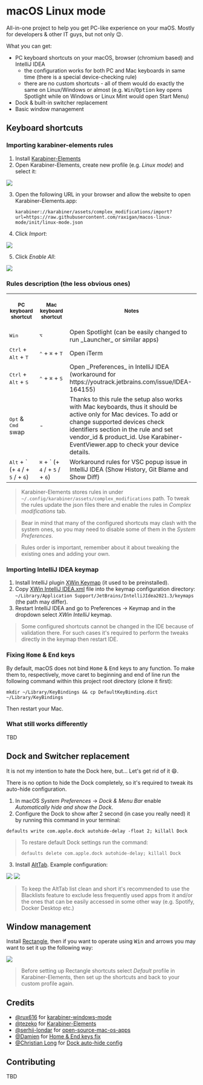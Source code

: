 # macOS Linux mode

All-in-one project to help you get PC-like experience on your maOS. Mostly for developers & other IT guys, but not only
😉.

What you can get:
- PC keyboard shortcuts on your macOS, browser (chromium based) and IntelliJ IDEA
    - the configuration works for both PC and Mac keyboards in same time (there is a special device-checking rule)
    - there are no custom shortcuts - all of them would do exactly the same on Linux/Windows or almost (e.g. <kbd>
      Win</kbd>/<kbd>Option</kbd> key opens Spotlight while on Windows or Linux Mint would open Start Menu)
- Dock & built-in switcher replacement
- Basic window management

## Keyboard shortcuts

### Importing karabiner-elements rules

1. Install [Karabiner-Elements](https://karabiner-elements.pqrs.org/)
2. Open Karabiner-Elements, create new profile (e.g. _Linux mode_) and select it:
<img src="./resources/karabiner-new-profile.png"/>

3. Open the following URL in your browser and allow the website to open Karabiner-Elements.app:

     ```
     karabiner://karabiner/assets/complex_modifications/import?url=https://raw.githubusercontent.com/raxigan/macos-linux-mode/init/linux-mode.json
     ```

4. Click _Import_:
<img src="./resources/karabiner-import.png"/>

5. Click _Enable All_:
<img src="./resources/karabiner-enable-all.png"/>

### Rules description (the less obvious ones)


<table>
<tr>
<th align="center">
<img width="1000" height="1">
<p>
<small>
PC keyboard shortcut
</small>
</p>
</th>
<th align="center">
<img width="1000" height="1">
<p>
<small>
Mac keyboard shortcut
</small>
</p>
</th>
<th align="center">
<img height="1">
<p>
<small>
Notes
</small>
</p>
</th>
</tr>


<tr>
<td>
<kbd>Win</kbd>
</td>
<td>
<kbd>⌥</kbd>
</td>
<td>
Open Spotlight (can be easily changed to run _Launcher_ or similar apps)
</td>
</tr>


<tr>
<td>
<kbd>Ctrl</kbd> + <kbd>Alt</kbd> + <kbd>T</kbd>
</td>
<td>
<kbd>⌃</kbd> + <kbd>⌘</kbd> + <kbd>T</kbd>
</td>
<td>
Open iTerm
</td>
</tr>


<tr>
<td>
<kbd>Ctrl</kbd> + <kbd>Alt</kbd> + <kbd>S</kbd>
</td>
<td>
<kbd>⌃</kbd> + <kbd>⌘</kbd> + <kbd>S</kbd>
</td>
<td>
Open _Preferences_ in IntelliJ IDEA (workaround for https://youtrack.jetbrains.com/issue/IDEA-164155)
</td>
</tr>


<tr>
<td>
<kbd>Opt</kbd> & <kbd>Cmd</kbd> swap
</td>
<td>
-
</td>
<td>
Thanks to this rule the setup also works with Mac keyboards, thus it should be active only for Mac devices. To add or change supported devices check identifiers section in the rule and set vendor_id & product_id. Use Karabiner-EventViewer.app to check your device details.
</td>
</tr>


<tr>
<td>
<kbd>Alt</kbd> + ` (+ <kbd>4</kbd> / + <kbd>5</kbd> / +  <kbd>6</kbd>)
</td>
<td>
<kbd>⌘</kbd> + ` (+ <kbd>4</kbd> / + <kbd>5</kbd> / + <kbd>6</kbd>)
</td>
<td>
Workaround rules for VSC popup issue in IntelliJ IDEA (Show History, Git Blame and Show Diff)
</td>
</tr>
</table>

>Karabiner-Elements stores rules in under `~/.config/karabiner/assets/complex_modifications` path. To tweak
> the rules update the json files there and enable the rules in _Complex modifications_ tab.

>Bear in mind that many of the configured shortcuts may clash with the system ones, so you may need to disable some of them in the _System Preferences_.

>Rules order is important, remember about it about tweaking the existing ones and adding your own. 
### Importing IntelliJ IDEA keymap

1. Install IntelliJ plugin [XWin Keymap](https://plugins.jetbrains.com/plugin/13094-xwin-keymap) (it used to be preinstalled).
2. Copy [XWin IntelliJ IDEA.xml](https://github.com/raxigan/macos-linux-mode/blob/init/XWin%20IntelliJ%20IDEA.xml) file into the keymap configuration directory: `~/Library/Application Support/JetBrains/IntelliJIdea2021.3/keymaps` (the path may differ).
3. Restart IntelliJ IDEA and go to Preferences → Keymap and in the dropdown select *XWin IntelliJ* keymap.

> Some configured shortcuts cannot be changed in the IDE because of validation there. For such cases
> it's required to perform the tweaks directly in the keymap then restart IDE.

### Fixing <kbd>Home</kbd> & <kbd>End</kbd> keys

By default, macOS does not bind <kbd>Home</kbd> & <kbd>End</kbd> keys to any function. 
To make them to, respectively, move caret to beginning and end of line run the following command within
this project root directory (clone it first): 
```
mkdir ~/Library/KeyBindings && cp DefaultKeyBinding.dict ~/Library/KeyBindings
```

Then restart your Mac.

### What still works differently

TBD

## Dock and Switcher replacement

It is not my intention to hate the Dock here, but... Let's get rid of it 😄.

There is no option to hide the Dock completely, so it's required to tweak its auto-hide configuration.

1. In macOS _System Preferences_ → _Dock & Menu Bar_ enable _Automatically hide and show the Dock_.
2. Configure the Dock to show after 2 second (in case you really need) it by running this command in your terminal:
```
defaults write com.apple.dock autohide-delay -float 2; killall Dock
```

> To restare default Dock settings run the command:
> ```
> defaults delete com.apple.dock autohide-delay; killall Dock
>```

3. Install [AltTab](https://alt-tab-macos.netlify.app/). Example configuration:

<img src="./resources/alttab_controls.png"/>
<img src="./resources/alttab_appearance.png"/>

> To keep the AltTab list clean and short it's recommended to use
> the Blacklists feature to exclude less frequently used apps from it and/or
> the ones that can be easily accessed in some other way (e.g. Spotify, Docker Desktop etc.)

## Window management

Install [Rectangle](https://rectangleapp.com/), then if you want to operate using <kbd>Win</kbd> and arrows you may want to set it up the following way: 

<img src="./resources/rectangle_settings.png"/>

> Before setting up Rectangle shortcuts select _Default_ profile in Karabiner-Elements, then set up the shortcuts
> and back to your custom profile again.

## Credits
- [@rux616](https://github.com/rux616) for [karabiner-windows-mode](https://github.com/rux616/karabiner-windows-mode)
- [@tezeko](https://github.com/tekezo) for [Karabiner-Elements](https://github.com/pqrs-org/Karabiner-Elements)
- [@serhii-londar](https://github.com/serhii-londar) for [open-source-mac-os-apps](https://github.com/serhii-londar/open-source-mac-os-apps)
- [@Damien](https://www.maketecheasier.com/author/damienoh/) for [Home & End keys fix](https://www.maketecheasier.com/fix-home-end-button-for-external-keyboard-mac/)
- [@Christian Long](https://apple.stackexchange.com/users/41838/christian-long) for [Dock auto-hide config](https://apple.stackexchange.com/a/82084)

## Contributing
TBD